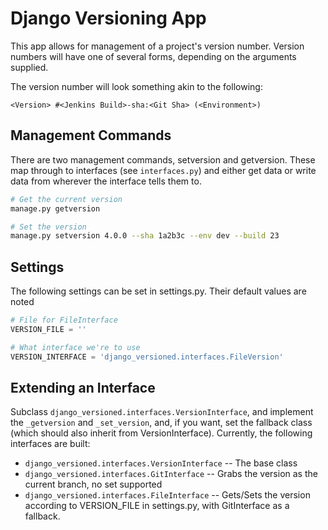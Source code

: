 # Django Versioning App

This app allows for management of a project's version number.  Version numbers
will have one of several forms, depending on the arguments supplied.

The version number will look something akin to the following:

```
<Version> #<Jenkins Build>-sha:<Git Sha> (<Environment>)
```

## Management Commands

There are two management commands, setversion and getversion.  These map through
to interfaces (see ```interfaces.py```) and either get data or write data from
wherever the interface tells them to.

```bash
# Get the current version
manage.py getversion

# Set the version
manage.py setversion 4.0.0 --sha 1a2b3c --env dev --build 23
```

## Settings

The following settings can be set in settings.py. Their default values are noted

```python
# File for FileInterface
VERSION_FILE = ''

# What interface we're to use
VERSION_INTERFACE = 'django_versioned.interfaces.FileVersion'
```

## Extending an Interface

Subclass ```django_versioned.interfaces.VersionInterface```, and implement the
```_getversion``` and ```_set_version```, and, if you want, set the fallback
class (which should also inherit from VersionInterface).  Currently, the
following interfaces are built:

* ```django_versioned.interfaces.VersionInterface``` -- The base class
* ```django_versioned.interfaces.GitInterface``` -- Grabs the version as the current
  branch, no set supported
* ```django_versioned.interfaces.FileInterface``` -- Gets/Sets the version according to
  VERSION_FILE in settings.py, with GitInterface as a fallback.
